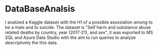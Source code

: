 # DataBaseAnalsis
I analized a Kaggle dataset with the H1 of a possible assosiation among to be a male and to suicide. The dataset is "Self harm and substance abuse related deaths by country, year (2017-21), and sex", it was exported to MS SQL and Azure Data Studio with the aim to run queries to analyze descriptively the this data. 
